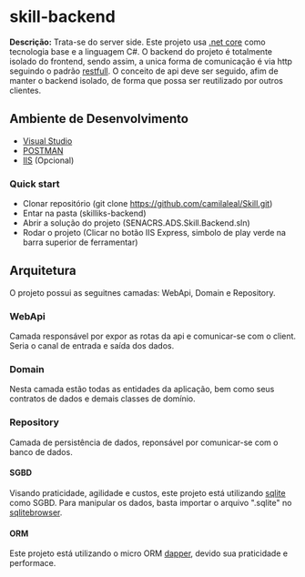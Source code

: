 # skill-backend

**Descrição:** Trata-se do server side. Este projeto usa [.net core](https://pt.stackoverflow.com/questions/40671/o-que-%C3%A9-o-net-core) como tecnologia base e a linguagem C#. O backend do projeto é totalmente isolado do frontend, sendo assim, a unica forma de comunicação é via http seguindo o padrão [restfull](https://pt.stackoverflow.com/questions/45783/o-que-%C3%A9-rest-e-restful). O conceito de api deve ser seguido, afim de manter o backend isolado, de forma que possa ser reutilizado por outros clientes.

## Ambiente de Desenvolvimento

- [Visual Studio](https://visualstudio.microsoft.com/pt-br/downloads)
- [POSTMAN](https://www.getpostman.com/downloads)
- [IIS](https://pt.stackoverflow.com/questions/185603/como-ativar-o-iis-no-windows-10) (Opcional)

### Quick start

- Clonar repositório (git clone https://github.com/camilaleal/Skill.git)
- Entar na pasta (skilliks-backend)
- Abrir a solução do projeto (SENACRS.ADS.Skill.Backend.sln)
- Rodar o projeto (Clicar no botão IIS Express, simbolo de play verde na barra superior de ferramentar)

## Arquitetura

O projeto possui as seguitnes camadas: WebApi, Domain e Repository.

### WebApi

Camada responsável por expor as rotas da api e comunicar-se com o client. Seria o canal de entrada e saída dos dados.

### Domain

Nesta camada estão todas as entidades da aplicação, bem como seus contratos de dados e demais classes de domínio.

### Repository
Camada de persistência de dados, reponsável por comunicar-se com o banco de dados.

#### SGBD
Visando praticidade, agilidade e custos, este projeto está utilizando [sqlite](https://www.sqlite.org/index.html) como SGBD. Para manipular os dados, basta importar o arquivo ".sqlite" no [sqlitebrowser](https://sqlitebrowser.org/).
 
#### ORM
Este projeto está utilizando o micro ORM [dapper](https://dapper-tutorial.net/), devido sua praticidade e performace.

